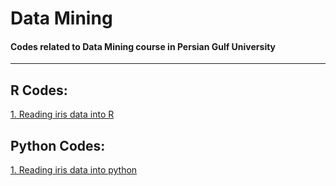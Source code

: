 # Data Mining
#### Codes related to Data Mining course in Persian Gulf University 
__________________________________________________________________

## R Codes:
[1. Reading iris data into R](https://haghbinh.github.io/DataMining/1_Data_Mining_and_Analysis/R/Iris_data_in_R.html)


## Python Codes:
[1. Reading iris data into python](https://nbviewer.org/github/haghbinh/Data_Mining/blob/main/1_Data_Mining_and_Analysis/python/Iris_dataset_in_pythton.ipynb)
